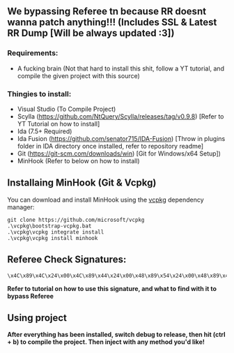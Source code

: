 ## We bypassing Referee tn because RR doesnt wanna patch anything!!! (Includes SSL & Latest RR Dump [Will be always updated :3])

### Requirements:
- A fucking brain (Not that hard to install this shit, follow a YT tutorial, and compile the given project with this source)

### Thingies to install:
- Visual Studio (To Compile Project)
- Scylla (https://github.com/NtQuery/Scylla/releases/tag/v0.9.8) [Refer to YT Tutorial on how to install]
- Ida (7.5+ Required)
- Ida Fusion (https://github.com/senator715/IDA-Fusion) [Throw in plugins folder in IDA directory once installed, refer to repository readme]
- Git (https://git-scm.com/downloads/win) [Git for Windows/x64 Setup])
- MinHook (Refer to below on how to install)

## Installaing MinHook (Git & Vcpkg)

You can download and install MinHook using the [vcpkg](https://github.com/Microsoft/vcpkg) dependency manager:

    git clone https://github.com/microsoft/vcpkg
    .\vcpkg\bootstrap-vcpkg.bat
    .\vcpkg\vcpkg integrate install
    .\vcpkg\vcpkg install minhook



    
## Referee Check Signatures:
    \x4C\x89\x4C\x24\x00\x4C\x89\x44\x24\x00\x48\x89\x54\x24\x00\x48\x89\x4C\x24\x00\x48\x81\xEC\x00\x00\x00\x00\x48\x8B\x05\x00\x00\x00\x00\x48\x33\xC4\x48\x89\x84\x24\x00\x00\x00\x00\x48\x8D\x84\x24

**Refer to tutorial on how to use this signature, and what to find with it to bypass Referee**


## Using project
**After everything has been installed, switch debug to release, then hit (ctrl + b) to compile the project. Then inject with any method you'd like!**
